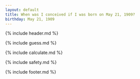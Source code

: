 ```yaml
---
layout: default
title: When was I conceived if I was born on May 21, 1909?
birthday: May 21, 1909
---
```


{% include header.md %}

{% include guess.md %}

{% include calculate.md %}

{% include safety.md %}

{% include footer.md %}



